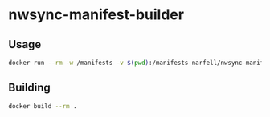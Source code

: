 # nwsync-manifest-builder

## Usage

```bash
docker run --rm -w /manifests -v $(pwd):/manifests narfell/nwsync-manifest-builder nwsync_write --compression="none" nwsync module.mod
```

## Building

```bash
docker build --rm .
```